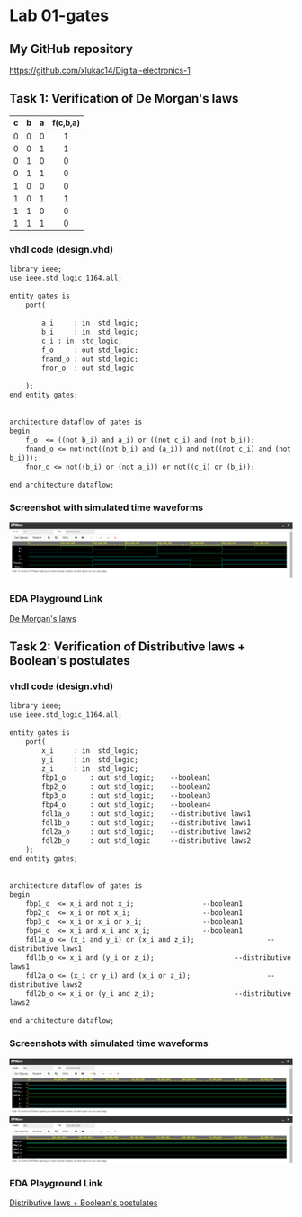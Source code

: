 # Lab 01-gates 

## My GitHub repository

https://github.com/xlukac14/Digital-electronics-1

## Task 1: Verification of De Morgan's laws

| **c** | **b** |**a** | **f(c,b,a)** |
| :-: | :-: | :-: | :-: |
| 0 | 0 | 0 | 1 |
| 0 | 0 | 1 | 1 |
| 0 | 1 | 0 | 0 |
| 0 | 1 | 1 | 0 |
| 1 | 0 | 0 | 0 |
| 1 | 0 | 1 | 1 |
| 1 | 1 | 0 | 0 |
| 1 | 1 | 1 | 0 |

### vhdl code (design.vhd)

```
library ieee;               
use ieee.std_logic_1164.all;

entity gates is
    port(
    	
        a_i     : in  std_logic;         
        b_i     : in  std_logic;         
        c_i	: in  std_logic;			
        f_o     : out std_logic;        
        fnand_o : out std_logic;         
        fnor_o  : out std_logic
        
    );
end entity gates;


architecture dataflow of gates is
begin
    f_o  <= ((not b_i) and a_i) or ((not c_i) and (not b_i));
    fnand_o <= not(not((not b_i) and (a_i)) and not((not c_i) and (not b_i)));
    fnor_o <= not((b_i) or (not a_i)) or not((c_i) or (b_i));
    
end architecture dataflow;
```

### Screenshot with simulated time waveforms

![De Morgan's laws simulation](Images/DMlaws.png)

### EDA Playground Link

[De Morgan's laws](https://www.edaplayground.com/x/m53W)

## Task 2: Verification of Distributive laws + Boolean's postulates

### vhdl code (design.vhd)

```
library ieee;               
use ieee.std_logic_1164.all;

entity gates is
    port(
        x_i		: in  std_logic;
        y_i		: in  std_logic;
        z_i		: in  std_logic;
        fbp1_o		: out std_logic;	--boolean1
        fbp2_o		: out std_logic;	--boolean2
        fbp3_o		: out std_logic;	--boolean3
        fbp4_o		: out std_logic;	--boolean4
        fdl1a_o		: out std_logic;	--distributive laws1
        fdl1b_o		: out std_logic;	--distributive laws1
        fdl2a_o		: out std_logic;	--distributive laws2
        fdl2b_o		: out std_logic		--distributive laws2
    );
end entity gates;


architecture dataflow of gates is
begin
    fbp1_o  <= x_i and not x_i;					--boolean1
    fbp2_o  <= x_i or not x_i;					--boolean1
    fbp3_o  <= x_i or x_i or x_i;				--boolean1
    fbp4_o  <= x_i and x_i and x_i;				--boolean1
    fdl1a_o <= (x_i and y_i) or (x_i and z_i);	                --distributive laws1
    fdl1b_o <= x_i and (y_i or z_i);			        --distributive laws1
    fdl2a_o <= (x_i or y_i) and (x_i or z_i);	                --distributive laws2
    fdl2b_o <= x_i or (y_i and z_i);			        --distributive laws2
    	
end architecture dataflow;
```


### Screenshots with simulated time waveforms

![Distributive laws simulation](Images/Dlaws.png)
![Boolean's postulates simulation](Images/Bpostulates.png)


### EDA Playground Link

[Distributive laws + Boolean's postulates](https://www.edaplayground.com/x/srNS)


